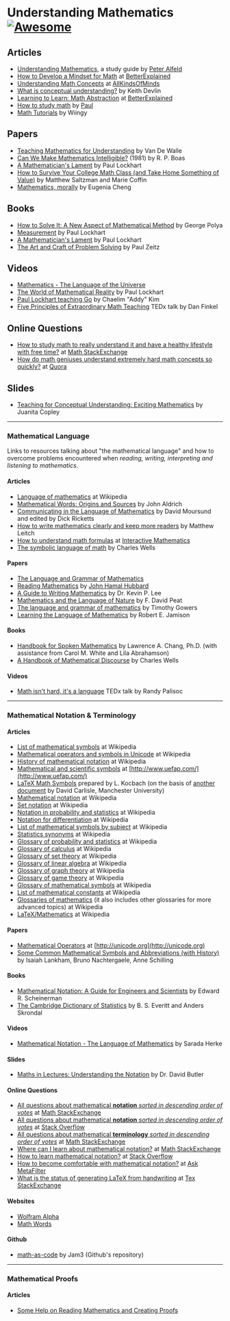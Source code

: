 # Understanding Mathematics [![Awesome](https://cdn.rawgit.com/sindresorhus/awesome/d7305f38d29fed78fa85652e3a63e154dd8e8829/media/badge.svg)](https://github.com/sindresorhus/awesome)

## Articles

- [Understanding Mathematics](http://www.math.utah.edu/~pa/math.html), a study guide by [Peter Alfeld](http://www.math.utah.edu/~pa/)
- [How to Develop a Mindset for Math](https://betterexplained.com/articles/how-to-develop-a-mindset-for-math/) at [BetterExplained](https://betterexplained.com)
- [Understanding Math Concepts](https://allkindsofminds.org/understanding-math-concepts/) at [AllKindsOfMinds](http://www.allkindsofminds.org/)
- [What is conceptual understanding?](https://www.maa.org/external_archive/devlin/devlin_09_07.html) by Keith Devlin
- [Learning to Learn: Math Abstraction](https://betterexplained.com/articles/learning-to-learn-math-abstraction/) at [BetterExplained](https://betterexplained.com/)
- [How to study math](http://tutorial.math.lamar.edu/Extras/StudyMath/HowToStudyMath.aspx) by [Paul](http://tutorial.math.lamar.edu/)
- [Math Tutorials](https://wiingy.com/learn/math/) by Wiingy


## Papers

- [Teaching Mathematics for Understanding](http://ptgmedia.pearsoncmg.com/imprint_downloads/merrill_professional/Van_de_Walle_9780132824828.pdf) by Van De Walle
- [Can We Make Mathematics Intelligible?](https://www.jstor.org/stable/2321471) (1981) by R. P. Boas
- [A Mathematician's Lament](https://www.maa.org/external_archive/devlin/LockhartsLament.pdf) by Paul Lockhart
- [How to Survive Your College Math Class (and Take Home Something of Value)](http://www.math.clemson.edu/~mjs/courses/misc/study.pdf) by Matthew Saltzman and Marie Coffin
- [Mathematics, morally](https://eugeniacheng.com/wp-content/uploads/2017/02/cheng-morality.pdf) by Eugenia Cheng


## Books

- [How to Solve It: A New Aspect of Mathematical Method](https://www.amazon.com/How-Solve-Mathematical-Princeton-Science/dp/069116407X/ref=dp_ob_title_bk) by George Polya
- [Measurement](http://www.hup.harvard.edu/catalog.php?isbn=9780674284388) by Paul Lockhart
- [A Mathematician's Lament](http://www.goodreads.com/book/show/6232657-a-mathematician-s-lament) by Paul Lockhart
- [The Art and Craft of Problem Solving](https://kheavan.files.wordpress.com/2010/06/paul-zeitz-author-the-art-and-craft-of-problem-solving-2edwiley20060471789011.pdf) by Paul Zeitz


## Videos

- [Mathematics - The Language of the Universe](https://www.youtube.com/watch?v=S5LuCwZ0bpg)
- [The World of Mathematical Reality](https://www.youtube.com/watch?v=V1gT2f3Fe44) by Paul Lockhart
- [Paul Lockhart teaching Go](https://www.youtube.com/watch?v=vWya5fKwZ38) by Chaelim "Addy" Kim
- [Five Principles of Extraordinary Math Teaching](https://www.youtube.com/watch?v=ytVneQUA5-c) TEDx talk by Dan Finkel


## Online Questions

- [How to study math to really understand it and have a healthy lifestyle with free time?](http://math.stackexchange.com/questions/44704/how-to-study-math-to-really-understand-it-and-have-a-healthy-lifestyle-with-free) at [Math StackExchange](http://math.stackexchange.com/)
- [How do math geniuses understand extremely hard math concepts so quickly?](https://www.quora.com/How-do-math-geniuses-understand-extremely-hard-math-concepts-so-quickly) at [Quora](https://www.quora.com)


## Slides

- [Teaching for Conceptual Understanding: Exciting Mathematics](http://math.rice.edu/~rusmp/presentations/Copley2008SpringNetworkingConference.pdf) by Juanita Copley


---

### Mathematical Language

Links to resources talking about "the mathematical language" and how to overcome problems encountered when _reading, writing, interpreting and listening to mathematics_.


#### Articles

- [Language of mathematics](https://en.wikipedia.org/wiki/Language_of_mathematics) at Wikipedia
- [Mathematical Words: Origins and Sources](http://web.archive.org/web/20191204152854/http://www.economics.soton.ac.uk/staff/aldrich/Mathematical%20Words.htm) by John Aldrich
- [Communicating in the Language of Mathematics](https://web.archive.org/web/20191202000933/http://iae-pedia.org/Communicating_in_the_Language_of_Mathematics) by David Moursund and edited by Dick Ricketts
- [How to write mathematics clearly and keep more readers](http://www.learningideas.me.uk/clearmaths) by Matthew Leitch
- [How to understand math formulas](http://www.intmath.com/blog/how-to-understand-math-formulas) at [Interactive Mathematics](http://www.intmath.com/)
- [The symbolic language of math](http://www.abstractmath.org/MM/MMSymLang.htm) by Charles Wells


#### Papers

- [The Language and Grammar of Mathematics](http://press.princeton.edu/chapters/gowers/gowers_I_2.pdf)
- [Reading Mathematics](http://www.math.cornell.edu/~hubbard/readingmath.pdf) by [John Hamal Hubbard](http://www.math.cornell.edu/~hubbard/)
- [A Guide to Writing Mathematics](http://web.cs.ucdavis.edu/~amenta/w10/writingman.pdf) by Dr. Kevin P. Lee
- [Mathematics and the Language of Nature](http://www.fdavidpeat.com/bibliography/essays/maths.htm) by F. David Peat
- [The language and grammar of mathematics](https://www.dpmms.cam.ac.uk/~wtg10/grammar.pdf) by Timothy Gowers
- [Learning the Language of Mathematics](http://wac.colostate.edu/llad/v4n1/jamison.pdf) by Robert E. Jamison


#### Books

- [Handbook for Spoken Mathematics](https://www.academia.edu/28253460/Handbook_for_Spoken_Mathematics_Larrys_Speakeasy) by Lawrence A. Chang, Ph.D. (with assistance from Carol M. White and Lila Abrahamson)
- [A Handbook of Mathematical Discourse](http://www.abstractmath.org/Handbook/handbook.pdf) by Charles Wells


#### Videos

- [Math isn't hard, it's a language](https://www.youtube.com/watch?v=V6yixyiJcos) TEDx talk by Randy Palisoc

---

### Mathematical Notation & Terminology

#### Articles

- [List of mathematical symbols](https://en.wikipedia.org/wiki/List_of_mathematical_symbols) at Wikipedia
- [Mathematical operators and symbols in Unicode](https://en.wikipedia.org/wiki/Mathematical_operators_and_symbols_in_Unicode) at Wikipedia
- [History of mathematical notation](https://en.wikipedia.org/wiki/History_of_mathematical_notation) at Wikipedia
- [Mathematical and scientific symbols](http://www.uefap.com/speaking/symbols/symbols.htm) at [http://www.uefap.com/](http://www.uefap.com/)
- [LaTeX Math Symbols](http://www-ph.postech.ac.kr/~bimin/Latex.htm) prepared by L. Kocbach (on the basis of [another document](https://web.archive.org/web/20190810123256/http://web.ift.uib.no/Fysisk/Teori/KURS/WRK/TeX/latexsource.html) by David Carlisle, Manchester University)
- [Mathematical notation](https://en.wikipedia.org/wiki/Mathematical_notation) at Wikipedia
- [Set notation](https://en.wikipedia.org/wiki/Set_notation) at Wikipedia
- [Notation in probability and statistics](https://en.wikipedia.org/wiki/Notation_in_probability_and_statistics) at Wikipedia
- [Notation for differentiation](https://en.wikipedia.org/wiki/Notation_for_differentiation) at Wikipedia
- [List of mathematical symbols by subject](https://en.wikipedia.org/wiki/List_of_mathematical_symbols_by_subject) at Wikipedia
- [Statistics synonyms](https://en.wikipedia.org/wiki/Dependent_and_independent_variables#Statistics_synonyms) at Wikipedia
- [Glossary of probability and statistics](https://en.wikipedia.org/wiki/Glossary_of_probability_and_statistics) at Wikipedia
- [Glossary of calculus](https://en.wikipedia.org/wiki/Glossary_of_calculus) at Wikipedia
- [Glossary of set theory](https://en.wikipedia.org/wiki/Glossary_of_set_theory) at Wikipedia
- [Glossary of linear algebra](https://en.wikipedia.org/wiki/Glossary_of_linear_algebra) at Wikipedia
- [Glossary of graph theory](https://en.wikipedia.org/wiki/Glossary_of_graph_theory) at Wikipedia
- [Glossary of game theory](https://en.wikipedia.org/wiki/Glossary_of_game_theory) at Wikipedia
- [Glossary of mathematical symbols](https://en.wikipedia.org/wiki/Glossary_of_mathematical_symbols) at Wikipedia
- [List of mathematical constants](https://en.wikipedia.org/wiki/List_of_mathematical_constants) at Wikipedia
- [Glossaries of mathematics](https://en.wikipedia.org/wiki/Category:Glossaries_of_mathematics) (it also includes other glossaries for more advanced topics) at Wikipedia
- [LaTeX/Mathematics](https://en.wikibooks.org/wiki/LaTeX/Mathematics) at Wikipedia


#### Papers

- [Mathematical Operators](http://unicode.org/charts/PDF/U2200.pdf) at [http://unicode.org](http://unicode.org)
- [Some Common Mathematical Symbols and Abbreviations (with History)](https://www.math.ucdavis.edu/~anne/WQ2007/mat67-Common_Math_Symbols.pdf) by Isaiah Lankham, Bruno Nachtergaele, Anne Schilling


#### Books

- [Mathematical Notation: A Guide for Engineers and Scientists](http://www.amazon.com/Mathematical-Notation-Guide-Engineers-Scientists/dp/1466230525/ref=sr_1_1?s=books&ie=UTF8&qid=1355100927&sr=1-1&keywords=mathematical+notation) by Edward R. Scheinerman
- [The Cambridge Dictionary of Statistics](http://www.stewartschultz.com/statistics/books/Cambridge%20Dictionary%20Statistics%204th.pdf) by B. S. Everitt and Anders Skrondal


#### Videos

- [Mathematical Notation - The Language of Mathematics](https://www.youtube.com/watch?v=Y-c_CgxxPF0) by Sarada Herke


#### Slides

- [Maths in Lectures: Understanding the Notation](https://www.adelaide.edu.au/mathslearning/ua/media/210/MathsNotation2013.pdf) by Dr. David Butler


#### Online Questions

- [All questions about mathematical **notation** _sorted in descending order of votes_](http://math.stackexchange.com/questions/tagged/notation?sort=votes&pageSize=30) at [Math StackExchange](http://math.stackexchange.com)
- [All questions about mathematical **notation** _sorted in descending order of votes_](http://stackoverflow.com/questions/tagged/mathematical-notation?sort=votes&pageSize=50)  at [Stack Overflow](http://stackoverflow.com/)
- [All questions about mathematical **terminology** _sorted in descending order of votes_](http://math.stackexchange.com/questions/tagged/terminology?sort=votes&pageSize=30) at [Math StackExchange](http://math.stackexchange.com)
- [Where can I learn about mathematical notation?](http://math.stackexchange.com/questions/70080/where-can-i-learn-about-mathematical-notation) at [Math StackExchange](http://math.stackexchange.com)
- [How to learn mathematical notation?](http://stackoverflow.com/questions/720993/how-to-learn-mathematical-notation) at [Stack Overflow](http://stackoverflow.com/)
- [How to become comfortable with mathematical notation?](http://ask.metafilter.com/117088/How-to-become-comfortable-with-mathematical-notation) at [Ask MetaFilter](http://ask.metafilter.com/)
- [What is the status of generating LaTeX from handwriting](http://tex.stackexchange.com/questions/1443/what-is-the-status-of-generating-latex-from-handwriting-i-e-ocr) at [Tex StackExchange](http://tex.stackexchange.com/)


#### Websites

- [Wolfram Alpha](http://www.wolframalpha.com/)
- [Math Words](http://www.mathwords.com/)


#### Github

- [math-as-code](https://github.com/Jam3/math-as-code) by Jam3 (Github's repository)

---

### Mathematical Proofs

#### Articles

- [Some Help on Reading Mathematics and Creating Proofs](http://www.math.ucsd.edu/~ebender/proofs.html)
